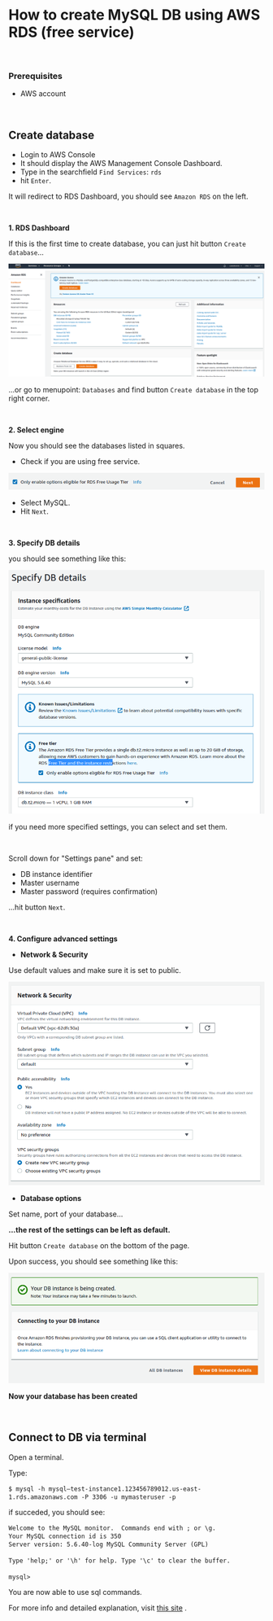 # How to create MySQL DB using AWS RDS (free service)

<br>

### Prerequisites
  - AWS account

<br>

## Create database

   - Login to AWS Console
   - It should display the AWS Management Console Dashboard.
   - Type in the searchfield `Find Services`: ``` rds ```
   - hit `Enter`.

It will redirect to RDS Dashboard, you should see `Amazon RDS` on the left.

<br>

**1. RDS Dashboard**

If this is the first time to create database, you can just hit button `Create database`...

<img src="assets/aws-rds-create.png">


...or go to menupoint: `Databases` and find button `Create database` in the top right corner.

<br>

**2. Select engine**

Now you should see the databases listed in squares.

   - Check if you are using free service.
   <img src="assets/aws-rds-free-use.png">

   - Select MySQL.
   - Hit `Next`.

<br>

**3. Specify DB details**

you should see something like this:

<img src="assets/aws-specify.db-details.png">

if you need more specified settings, you can select and set them.

<br>

Scroll down for "Settings pane" and set: 

 - DB instance identifier
 - Master username
 - Master password (requires confirmation)

...hit button `Next`.

<br>

**4. Configure advanced settings**

* **Network & Security**

Use default values and make sure it is set to public.

<img src="assets/aws-conf-advance-set.png">

<br>

* **Database options**

Set name, port of your database...

**...the rest of the settings can be left as default.**

Hit button `Create database` on the bottom of the page.

Upon success, you should see something like this:

<img src="assets/aws-rds-db-success.png">

<br>

**Now your database has been created**

<br>


## Connect to DB via terminal

Open a terminal.

Type:

```
$ mysql -h mysql–test-instance1.123456789012.us-east-1.rds.amazonaws.com -P 3306 -u mymasteruser -p
```

if succeded, you should see:

```
Welcome to the MySQL monitor.  Commands end with ; or \g.
Your MySQL connection id is 350
Server version: 5.6.40-log MySQL Community Server (GPL)

Type 'help;' or '\h' for help. Type '\c' to clear the buffer.

mysql>
```

You are now able to use sql commands.

For more info and detailed explanation, visit [this site](https://docs.aws.amazon.com/AmazonRDS/latest/UserGuide/USER_ConnectToInstance.html) .

